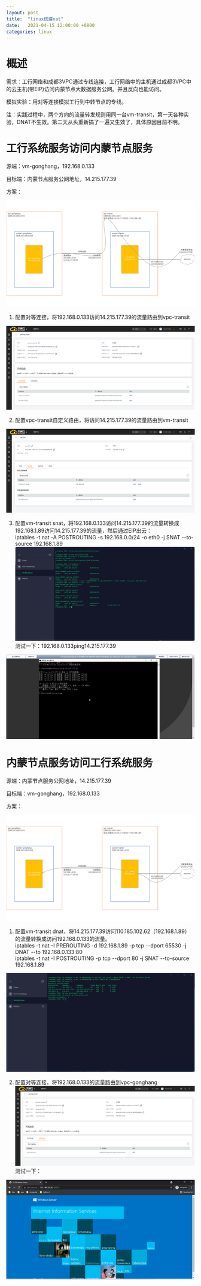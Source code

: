 ```yaml
---
layout: post
title:  "linux搭建nat"
date:   2021-04-15 12:00:00 +0800
categories: linux
---
```


# 概述

需求：工行网络和成都3VPC通过专线连接，工行网络中的主机通过成都3VPC中的云主机(带EIP)访问内蒙节点大数据服务公网。并且反向也能访问。

模拟实验：用对等连接模拟工行到中转节点的专线。

注：实践过程中，两个方向的流量转发规则用同一台vm-transit，第一天各种实验，DNAT不生效。第二天从头重新搞了一遍又生效了，具体原因目前不明。

# 工行系统服务访问内蒙节点服务

源端：vm-gonghang，192.168.0.133

目标端：内蒙节点服务公网地址，14.215.177.39

方案：

![](https://raw.githubusercontent.com/wavebreake/imagehosting/main/nat.png)

1. 配置对等连接，将192.168.0.133访问14.215.177.39的流量路由到vpc-transit

![](https://raw.githubusercontent.com/wavebreake/imagehosting/main/vpc-transit.png)

2. 配置vpc-transit自定义路由，将访问14.215.177.39的流量路由到vm-transit

![](https://raw.githubusercontent.com/wavebreake/imagehosting/main/vpc-transit-1.png)

3. 配置vm-transit snat，将192.168.0.133访问14.215.177.39的流量转换成192.168.1.89访问14.215.177.39的流量，然后通过EIP出云：  
   iptables -t nat -A POSTROUTING -s 192.168.0.0/24 -o eth0 -j SNAT --to-source 192.168.1.89  
   ![loading-ag-565](https://raw.githubusercontent.com/wavebreake/imagehosting/main/vm-transit.png)  
   测试一下：192.168.0.133ping14.215.177.39

![](https://raw.githubusercontent.com/wavebreake/imagehosting/main/vm-transit-1.png)

# 内蒙节点服务访问工行系统服务

源端：内蒙节点服务公网地址，14.215.177.39

目标端：vm-gonghang，192.168.0.133

方案：

![](https://raw.githubusercontent.com/wavebreake/imagehosting/main/nat-1.png)

1. 配置vm-transit dnat，将14.215.177.39访问110.185.102.62（192.168.1.89）的流量转换成访问192.168.0.133的流量。  
   iptables -t nat -I PREROUTING -d 192.168.1.89 -p tcp --dport 65530 -j DNAT --to 192.168.0.133:80  
   iptables -t nat -I POSTROUTING -p tcp --dport 80 -j SNAT --to-source 192.168.1.89

![](https://raw.githubusercontent.com/wavebreake/imagehosting/main/vm-transit-2.png)

2. 配置对等连接，将192.168.0.133的流量路由到vpc-gonghang  
   ![loading-ag-578](https://raw.githubusercontent.com/wavebreake/imagehosting/main/vpc-transit-2.png)  
   测试一下：

![](https://raw.githubusercontent.com/wavebreake/imagehosting/main/nat-2.png)
